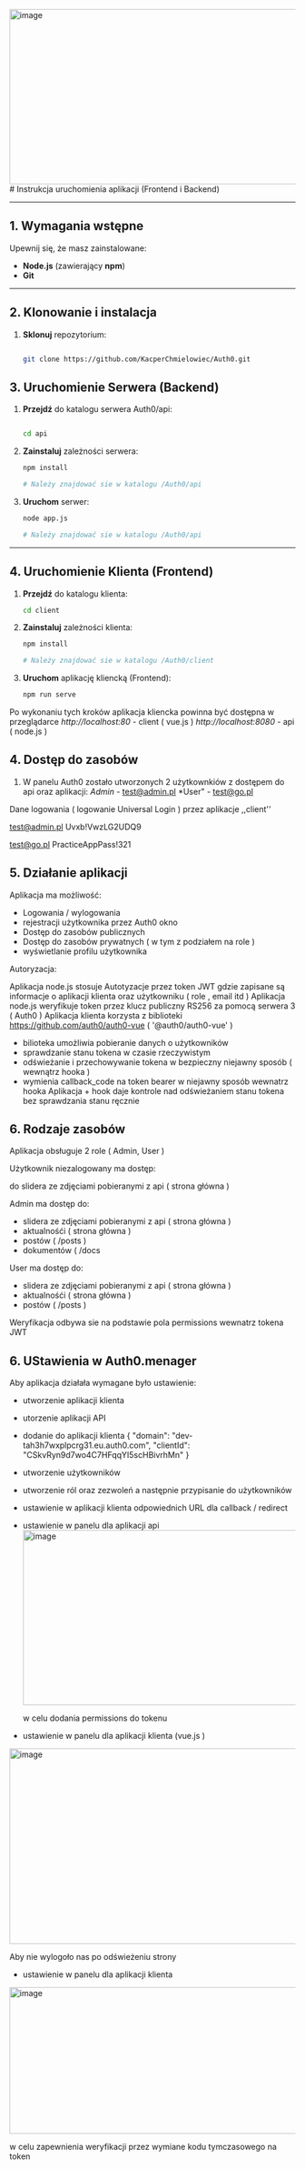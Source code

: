<img width="1034" height="308" alt="image" src="https://github.com/user-attachments/assets/fd25b78c-3210-4366-adae-838a04ba9bd4" /># Instrukcja uruchomienia aplikacji (Frontend i Backend)

---

## 1. Wymagania wstępne

Upewnij się, że masz zainstalowane:

* **Node.js** (zawierający **npm**)
* **Git**

---

## 2. Klonowanie i instalacja

1.  **Sklonuj** repozytorium:
    ```bash
    
    git clone https://github.com/KacperChmielowiec/Auth0.git
    ```

## 3. Uruchomienie Serwera (Backend)

1.  **Przejdź** do katalogu serwera Auth0/api:
    ```bash
    
    cd api
    ```

2.  **Zainstaluj** zależności serwera:
    ```bash
    npm install
    
    # Należy znajdować sie w katalogu /Auth0/api
    ```

3.  **Uruchom** serwer:
    ```bash
    node app.js
    
    # Należy znajdować sie w katalogu /Auth0/api
    ```

---

## 4. Uruchomienie Klienta (Frontend)


1.  **Przejdź** do katalogu klienta:
    ```bash
    cd client
    ```

2.  **Zainstaluj** zależności klienta:
    ```bash
    npm install
    
    # Należy znajdować sie w katalogu /Auth0/client
    ```

3.  **Uruchom** aplikację kliencką (Frontend):
    ```bash
    npm run serve
    ```

Po wykonaniu tych kroków aplikacja kliencka powinna być dostępna w przeglądarce
*http://localhost:80* - client ( vue.js )
*http://localhost:8080* - api ( node.js )

## 4. Dostęp do zasobów

1. W panelu Auth0 zostało utworzonych 2 użytkownkiów z dostępem do api oraz aplikacji:
   *Admin* - test@admin.pl
   *User" - test@go.pl

Dane logowania ( logowanie Universal Login ) przez aplikacje ,,client''

test@admin.pl
Uvxb!VwzLG2UDQ9

test@go.pl
PracticeAppPass!321


## 5. Działanie aplikacji

Aplikacja ma możliwość:

- Logowania / wylogowania
- rejestracji użytkownika przez Auth0 okno
- Dostęp do zasobów publicznych
- Dostęp do zasobów prywatnych ( w tym z podziałem na role )
- wyświetlanie profilu użytkownika

Autoryzacja:

Aplikacja node.js stosuje Autotyzacje przez token JWT gdzie zapisane są informacje o aplikacji klienta oraz użytkowniku ( role , email itd )
Aplikacja node.js weryfikuje token przez klucz publiczny RS256 za pomocą serwera 3 ( Auth0 )
Aplikacja klienta korzysta z biblioteki  https://github.com/auth0/auth0-vue (  '@auth0/auth0-vue' )
- bilioteka umożliwia pobieranie danych o użytkowników
- sprawdzanie stanu tokena w czasie rzeczywistym
- odświeżanie i przechowywanie tokena w bezpieczny niejawny sposób ( wewnątrz hooka )
- wymienia callback_code na token bearer w niejawny sposób  wewnatrz hooka
Aplikacja + hook daje kontrole nad odświeżaniem stanu tokena bez sprawdzania stanu ręcznie

## 6. Rodzaje zasobów

Aplikacja obsługuje 2 role ( Admin, User )

Użytkownik niezalogowany ma dostęp:

do slidera ze zdjęciami pobieranymi z api  ( strona główna )

Admin ma dostęp do:

- slidera ze zdjęciami pobieranymi z api  ( strona główna )
- aktualnośći ( strona główna )
- postów ( /posts )
- dokumentów ( /docs

User ma dostęp do:

- slidera ze zdjęciami pobieranymi z api  ( strona główna )
- aktualnośći ( strona główna )
- postów ( /posts )


Weryfikacja odbywa sie na podstawie pola permissions wewnatrz tokena JWT 


## 6. UStawienia w Auth0.menager

Aby aplikacja działała wymagane było ustawienie:

- utworzenie aplikacji klienta
- utorzenie aplikacji API
- dodanie do aplikacji klienta 
    {
      "domain": "dev-tah3h7wxplpcrg31.eu.auth0.com",
      "clientId": "CSkvRyn9d7wo4C7HFqqYI5scHBivrhMn"
    }
- utworzenie użytkowników
- utworzenie ról oraz zezwoleń a następnie przypisanie do użytkowników
- ustawienie w aplikacji klienta odpowiednich URL dla callback / redirect
- ustawienie w panelu dla aplikacji api 
  <img width="1034" height="308" alt="image" src="https://github.com/user-attachments/assets/f947ee4e-e3aa-4d2e-a87c-b922b91c4d90" />

  w celu dodania permissions do tokenu

- ustawienie w panelu dla aplikacji klienta  (vue.js )

<img width="1088" height="344" alt="image" src="https://github.com/user-attachments/assets/35ccbd31-dc88-46cc-b35b-efa1bd4a9928" />

Aby nie wylogoło nas po odświeżeniu strony

- ustawienie w panelu dla aplikacji klienta
<img width="1011" height="258" alt="image" src="https://github.com/user-attachments/assets/c39a8aac-d87d-4265-b545-bebb731f551c" />

w celu zapewnienia weryfikacji przez wymiane kodu tymczasowego na token













